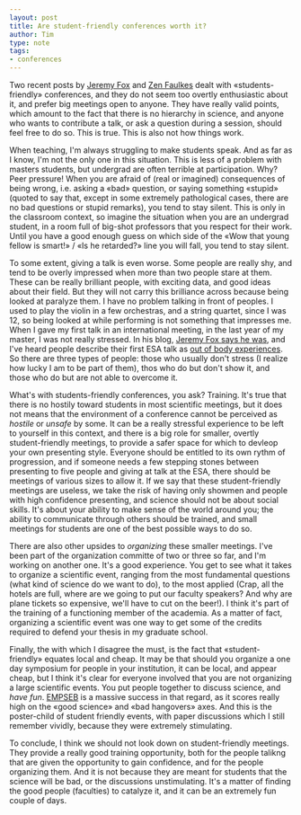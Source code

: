 ```yaml
---
layout: post
title: Are student-friendly conferences worth it?
author: Tim
type: note
tags:
- conferences
---
```


Two recent posts by [Jeremy Fox](http://dynamicecology.wordpress.com/2012/08/03/advice-students-shouldnt-bother-with-student-friendly-conferences/) and [Zen Faulkes](http://neurodojo.blogspot.ca/2012/07/student-friendly.html) dealt with «students-friendly» conferences, and they do not seem too overtly enthusiastic about it, and prefer big meetings open to anyone. They have really valid points, which amount to the fact that there is no hierarchy in science, and anyone who wants to contribute a talk, or ask a question during a session, should feel free to do so. This is true. This is also not how things work.

When teaching, I'm always struggling to make students speak. And as far as I know, I'm not the only one in this situation. This is less of a problem with masters students, but undergrad are often terrible at participation. Why? Peer pressure! When you are afraid of (real or imagined) consequences of being wrong, i.e. asking a «bad» question, or saying something «stupid» (quoted to say  that, except in some extremely pathological cases, there are no bad questions or stupid remarks), you tend to stay silent. This is only in the classroom context, so imagine the situation when you are an undergrad student, in a room full of big-shot professors that you respect for their work. Until you have a good enough guess on which side of the «Wow that young fellow is smart!» / «Is he retarded?» line you will fall, you tend to stay silent.

To some extent, giving a talk is even worse. Some people are really shy, and tend to be overly impressed when more than two people stare at them. These can be really brilliant people, with exciting data, and good ideas about their field. But they will not carry this brilliance across because being looked at paralyze them. I have no problem talking in front of peoples. I used to play the violin in a few orchestras, and a string quartet, since I was 12, so being looked at while performing is not something that impresses me. When I gave my first talk in an international meeting, in the last year of my master, I was not really stressed. In his blog, [Jeremy Fox says he was](http://dynamicecology.wordpress.com/2012/08/03/advice-students-shouldnt-bother-with-student-friendly-conferences/), and I've heard people describe their first ESA talk as [out of body experiences](http://en.wikipedia.org/wiki/Out-of-body_experience). So there are three types of people: those who usually don't stress (I realize how lucky I am to be part of them), thos who do but don't show it, and those who do but are not able to overcome it.

What's with students-friendly conferences, you ask? Training. It's true that there is no hostily toward students in most scientific meetings, but it does not means that the environment of a conference cannot be perceived as _hostile_ or _unsafe_ by some. It can be a really stressful experience to be left to yourself in this context, and there is a big role for smaller, overtly student-friendly meetings, to provide a safer space for which to devleop your own presenting style. Everyone should be entitled to its own rythm of progression, and if someone needs a few stepping stones between presenting to five people and giving at talk at the ESA, there should be meetings of various sizes to allow it. If we say that these student-friendly meetings are useless, we take the risk of having only showmen and people with high confidence presenting, and science should not be about social skills. It's about your ability to make sense of the world around you; the ability to communicate through others should be trained, and small meetings for students are one of the best possible ways to do so.

There are also other upsides to _organizing_ these smaller meetings. I've been part of the organization committe of two or three so far, and I'm working on another one. It's a good experience. You get to see what it takes to organize a scientific event, ranging from the most fundamental questions (what kind of science do we want to do), to the most applied (Crap, all the hotels are full, where are we going to put our faculty speakers? And why are plane tickets so expensive, we'll have to cut on the beer!). I think it's part of the training of a functioning member of the academia. As a matter of fact, organizing a scientific event was one way to get some of the credits required to defend your thesis in my graduate school.

Finally, the with which I disagree the must, is the fact that «student-friendly» equates local and cheap. It may be that should you organize a one day symposium for people in your institution, it can be local, and appear cheap, but I think it's clear for everyone involved that you are not organizing a large scientific events. You put people together to discuss science, and _have fun_. [EMPSEB](http://www.empseb18.com/Start/Home.html) is a massive success in that regard, as it scores really high on the «good science» and «bad hangovers» axes. And this is the poster-child of student friendly events, with paper discussions which I still remember vividly, because they were extremely stimulating.

To conclude, I think we should not look down on student-friendly meetings. They provide a really good training opportunity, both for the people talikng that are given the opportunity to gain confidence, and for the people organizing them. And it is not because they are meant for students that the science will be bad, or the discussions unstimulating. It's a matter of finding the good people (faculties) to catalyze it, and it can be an extremely fun couple of days.
